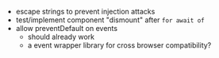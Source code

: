 - escape strings to prevent injection attacks
- test/implement component "dismount" after `for await of`
- allow preventDefault on events
  - should already work
  - a event wrapper library for cross browser compatibility?
